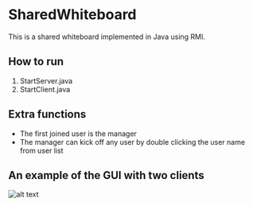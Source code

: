 # SharedWhiteboard
This is a shared whiteboard implemented in Java using RMI.

## How to run
1. StartServer.java
2. StartClient.java

## Extra functions
* The first joined user is the manager
* The manager can kick off any user by double clicking the user name from user list

## An example of the GUI with two clients
![alt text](https://github.com/Ryan-1990/SharedWhiteboard/blob/master/image/example.png)
